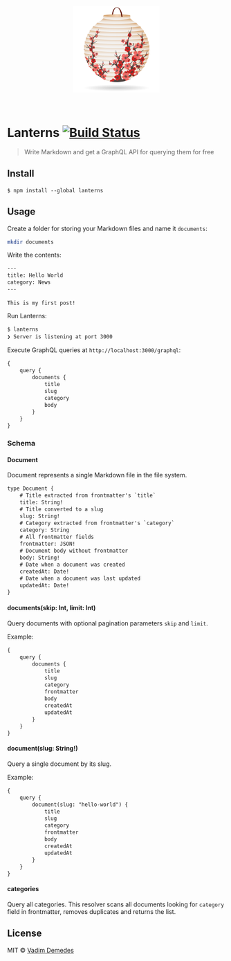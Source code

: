 <p align="center">
	<br>
	<img width="200" src="media/logo.png" alt="Lanterns">
	<br>
	<br>
	<br>
</p>

# Lanterns [![Build Status](https://travis-ci.org/vadimdemedes/lanterns.svg?branch=master)](https://travis-ci.org/vadimdemedes/lanterns)

> Write Markdown and get a GraphQL API for querying them for free


## Install

```
$ npm install --global lanterns
```


## Usage

Create a folder for storing your Markdown files and name it `documents`:

```bash
mkdir documents
```

Write the contents:

```
---
title: Hello World
category: News
---

This is my first post!
```

Run Lanterns:

```bash
$ lanterns
❯ Server is listening at port 3000
```

Execute GraphQL queries at `http://localhost:3000/graphql`:

```
{
	query {
		documents {
			title
			slug
			category
			body
		}
	}
}
```

### Schema

#### Document

Document represents a single Markdown file in the file system.

```
type Document {
	# Title extracted from frontmatter's `title`
	title: String!
	# Title converted to a slug
	slug: String!
	# Category extracted from frontmatter's `category`
	category: String
	# All frontmatter fields
	frontmatter: JSON!
	# Document body without frontmatter
	body: String!
	# Date when a document was created
	createdAt: Date!
	# Date when a document was last updated
	updatedAt: Date!
}
```

#### documents(skip: Int, limit: Int)

Query documents with optional pagination parameters `skip` and `limit`.

Example:

```
{
	query {
		documents {
			title
			slug
			category
			frontmatter
			body
			createdAt
			updatedAt
		}
	}
}
```

#### document(slug: String!)

Query a single document by its slug.

Example:

```
{
	query {
		document(slug: "hello-world") {
			title
			slug
			category
			frontmatter
			body
			createdAt
			updatedAt
		}
	}
}
```

#### categories

Query all categories. This resolver scans all documents looking for `category` field
in frontmatter, removes duplicates and returns the list.


## License

MIT © [Vadim Demedes](https://github.com/vadimdemedes)
